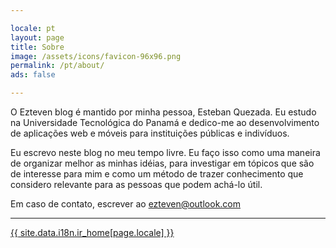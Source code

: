 ```yaml
---

locale: pt
layout: page
title: Sobre
image: /assets/icons/favicon-96x96.png
permalink: /pt/about/
ads: false

---
```


O Ezteven blog é mantido por minha pessoa, Esteban Quezada. Eu estudo na Universidade Tecnológica do Panamá e dedico-me ao desenvolvimento de aplicações web e móveis para instituições públicas e indivíduos.

Eu escrevo neste blog no meu tempo livre. Eu faço isso como uma maneira de organizar melhor as minhas idéias, para investigar em tópicos que são de interesse para mim e como um método de trazer conhecimento que considero relevante para as pessoas que podem achá-lo útil.

Em caso de contato, escrever ao [ezteven@outlook.com](mailto:ezteven@outlook.com)

---

<div class="pagination">
<a href="{{ site.data.i18n.url_prefix[page.locale] }}/" class="paginate-btn">{{ site.data.i18n.ir_home[page.locale] }}</a>
</div>